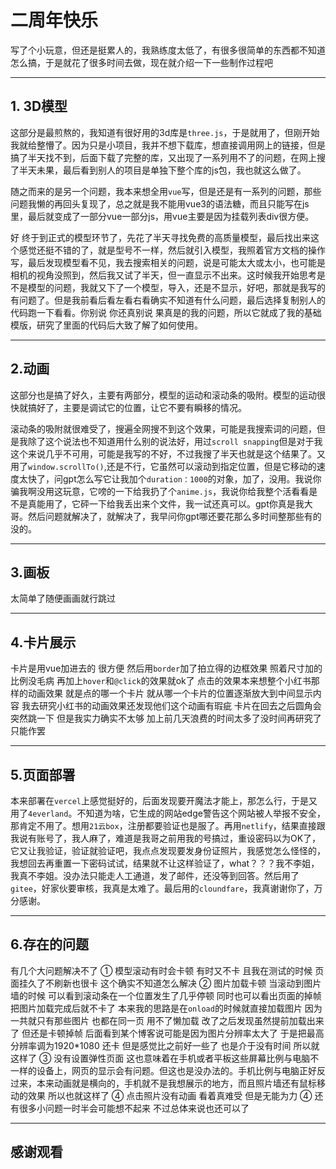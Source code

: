 # 二周年快乐

写了个小玩意，但还是挺累人的，我熟练度太低了，有很多很简单的东西都不知道怎么搞，于是就花了很多时间去做，现在就介绍一下一些制作过程吧

***
## 1. 3D模型
这部分是最煎熬的，我知道有很好用的3d库是`three.js`，于是就用了，但刚开始我就给整懵了。因为只是小项目，我并不想下载库，想直接调用网上的链接，但是搞了半天找不到，后面下载了完整的库，又出现了一系列用不了的问题，在网上搜了半天未果，最后看到别人的项目是单独下整个库的js包，我也就这么做了。

随之而来的是另一个问题，我本来想全用`vue`写，但是还是有一系列的问题，那些问题我懒的再回头复现了，总之就是我不能用vue3的语法糖，而且只能写在js里，最后就变成了一部分vue一部分js，用vue主要是因为挂载列表div很方便。

好 终于到正式的模型环节了，先花了半天寻找免费的高质量模型，最后找出来这个感觉还挺不错的了，就是型号不一样，然后就引入模型，我照着官方文档的操作写，最后发现模型看不见，我去搜索相关的问题，说是可能太大或太小，也可能是相机的视角没照到，然后我又试了半天，但一直显示不出来。这时候我开始思考是不是模型的问题，我就又下了一个模型，导入，还是不显示，好吧，那就是我写的有问题了。但是我前看后看左看右看确实不知道有什么问题，最后选择复制别人的代码跑一下看看。你别说 你还真别说 果真是的我的问题，所以它就成了我的基础模版，研究了里面的代码后大致了解了如何使用。
***
## 2.动画
这部分也是搞了好久，主要有两部分，模型的运动和滚动条的吸附。模型的运动很快就搞好了，主要是调试它的位置，让它不要有瞬移的情况。

滚动条的吸附就很难受了，搜遍全网搜不到这个效果，可能是我搜索词的问题，但是我除了这个说法也不知道用什么别的说法好，用过`scroll snapping`但是对于我这个来说几乎不可用，可能是我写的不好，不过我搜了半天也就是这个结果了。又用了`window.scrollTo()`,还是不行，它虽然可以滚动到指定位置，但是它移动的速度太快了，问gpt怎么写它让我加个`duration：1000`的对象，加了，没用。我说你骗我啊没用这玩意，它嗙的一下给我扔了个`anime.js`，我说你给我整个活看看是不是真能用了，它砰一下给我丢出来个文件，我一试还真可以。gpt你真是我大哥。然后问题就解决了，就解决了，我早问你gpt哪还要花那么多时间整那些有的没的。
***
## 3.画板
太简单了随便画画就行跳过
***
## 4.卡片展示
卡片是用vue加进去的 很方便 然后用`border`加了拍立得的边框效果 照着尺寸加的 比例没毛病 再加上`hover`和`@click`的效果就ok了 点击的效果本来想整个小红书那样的动画效果 就是点的哪一个卡片 就从哪一个卡片的位置逐渐放大到中间显示内容 我去研究小红书的动画效果还发现他们这个动画有瑕疵 卡片在回去之后圆角会突然跳一下 但是我实力确实不太够 加上前几天浪费的时间太多了没时间再研究了 只能作罢
***
## 5.页面部署
本来部署在`vercel`上感觉挺好的，后面发现要开魔法才能上，那怎么行，于是又用了`4everland`。不知道为啥，它生成的网站edge警告这个网站被人举报不安全，那肯定不用了。想用`21云box`，注册都要验证也是服了。再用`netlify`，结果直接跟我说有账号了，我人麻了，难道是我哥之前用我的号搞过，重设密码以为OK了，它又让我验证，验证就验证吧，我点点发现要发身份证照片，我感觉怎么怪怪的，我想回去再重置一下密码试试，结果就不让这样验证了，what？？？我不李姐，我真不李姐。没办法只能走人工通道，发了邮件，还没等到回答。然后用了`gitee`，好家伙要审核，我真是太难了。最后用的`cloundfare`，我真谢谢你了，万分感谢。
***
## 6.存在的问题
有几个大问题解决不了
① 模型滚动有时会卡顿 有时又不卡 且我在测试的时候 页面挂久了不刷新也很卡 这个确实不知道怎么解决
② 图片加载卡顿 当滚动到图片墙的时候 可以看到滚动条在一个位置发生了几乎停顿 同时也可以看出页面的掉帧 把图片加载完成后就不卡了 本来我的思路是在`onload`的时候就直接加载图片 因为一共就只有那些图片 也都在同一页 用不了懒加载 改了之后发现虽然提前加载出来了 但还是卡顿掉帧 后面看到某个博客说可能是因为图片分辨率太大了 于是把最高分辨率调为1920*1080 还卡 但是感觉比之前好一些了 也是介于没有时间 所以就这样了
③ 没有设置弹性页面 这也意味着在手机或者平板这些屏幕比例与电脑不一样的设备上，网页的显示会有问题。但这也是没办法的。手机比例与电脑正好反过来，本来动画就是横向的，手机就不是我想展示的地方，而且照片墙还有鼠标移动的效果 所以也就这样了
④ 点击照片没有动画 看着真难受 但是无能为力
④ 还有很多小问题一时半会可能想不起来 不过总体来说也还可以了
***
## 感谢观看
